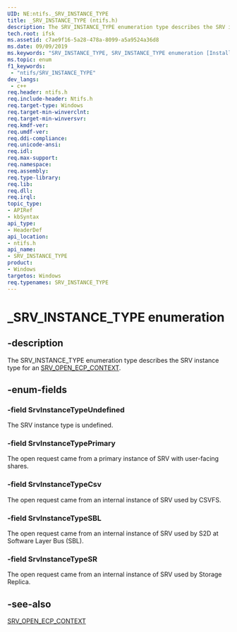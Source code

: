 ```yaml
---
UID: NE:ntifs._SRV_INSTANCE_TYPE
title: _SRV_INSTANCE_TYPE (ntifs.h)
description: The SRV_INSTANCE_TYPE enumeration type describes the SRV instance type for an SRV_OPEN_ECP_CONTEXT.
tech.root: ifsk
ms.assetid: c7ae9f16-5a28-478a-8099-a5a9524a36d8
ms.date: 09/09/2019
ms.keywords: "SRV_INSTANCE_TYPE, SRV_INSTANCE_TYPE enumeration [Installable File System Drivers], *PSRV_INSTANCE_TYPE"
ms.topic: enum
f1_keywords:
 - "ntifs/SRV_INSTANCE_TYPE"
dev_langs:
 - c++
req.header: ntifs.h
req.include-header: Ntifs.h
req.target-type: Windows
req.target-min-winverclnt: 
req.target-min-winversvr: 
req.kmdf-ver: 
req.umdf-ver: 
req.ddi-compliance: 
req.unicode-ansi: 
req.idl: 
req.max-support: 
req.namespace: 
req.assembly: 
req.type-library: 
req.lib: 
req.dll: 
req.irql: 
topic_type:
- APIRef
- kbSyntax
api_type:
- HeaderDef
api_location:
- ntifs.h
api_name:
- SRV_INSTANCE_TYPE
product:
- Windows
targetos: Windows
req.typenames: SRV_INSTANCE_TYPE
---
```


# _SRV_INSTANCE_TYPE enumeration

## -description

The SRV_INSTANCE_TYPE enumeration type describes the SRV instance type for an [SRV_OPEN_ECP_CONTEXT](ns-ntifs-_srv_open_ecp_context.md).

## -enum-fields

### -field SrvInstanceTypeUndefined

The SRV instance type is undefined.

### -field SrvInstanceTypePrimary

The open request came from a primary instance of SRV with user-facing shares.

### -field SrvInstanceTypeCsv

The open request came from an internal instance of SRV used by CSVFS.

### -field SrvInstanceTypeSBL

The open request came from an internal instance of SRV used by S2D at Software Layer Bus (SBL).

### -field SrvInstanceTypeSR

The open request came from an internal instance of SRV used by Storage Replica.

## -see-also

[SRV_OPEN_ECP_CONTEXT](ns-ntifs-_srv_open_ecp_context.md)

